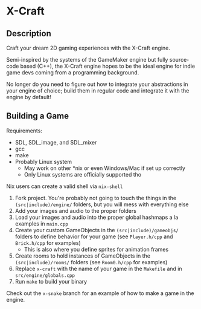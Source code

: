 # X-Craft

## Description

Craft your dream 2D gaming experiences with the X-Craft engine.

Semi-inspired by the systems of the GameMaker engine but fully source-code based (C++), the X-Craft engine hopes to be the ideal engine for indie game devs coming from a programming background.

No longer do you need to figure out how to integrate your abstractions in your engine of choice; build them in regular code and integrate it with the engine by default!

## Building a Game

Requirements:

- SDL, SDL_image, and SDL_mixer
- gcc
- make
- Probably Linux system
  + May work on other \*nix or even Windows/Mac if set up correctly
  + Only Linux systems are officially supported tho

Nix users can create a valid shell via `nix-shell`

1. Fork project. You're probably not going to touch the things in the `(src|include)/engine/` folders, but you will mess with everything else
2. Add your images and audio to the proper folders
3. Load your images and audio into the proper global hashmaps a la examples in `main.cpp`
4. Create your custom GameObjects in the `(src|include)/gameobjs/` folders to define behavior for your game (see `Player.h/cpp` and `Brick.h/cpp` for examples)
   - This is also where you define sprites for animation frames
5. Create rooms to hold instances of GameObjects in the `(src|include)/rooms/` folders (see `Room0.h/cpp` for examples)
6. Replace `x-craft` with the name of your game in the `Makefile` and in `src/engine/globals.cpp`
7. Run `make` to build your binary

Check out the `x-snake` branch for an example of how to make a game in the engine.


